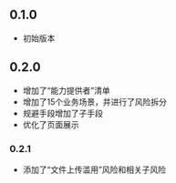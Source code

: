## 0.1.0

- 初始版本
  
## 0.2.0 

- 增加了“能力提供者”清单
- 增加了15个业务场景，并进行了风险拆分
- 规避手段增加了子手段
- 优化了页面展示

### 0.2.1

- 添加了“文件上传滥用”风险和相关子风险